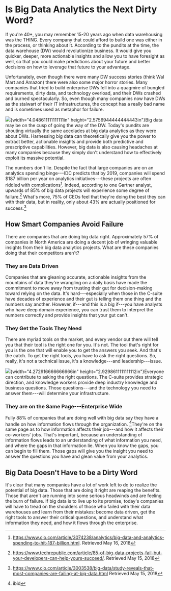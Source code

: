 Is Big Data Analytics the Next Dirty Word?
==========================================

If you're 40+, you may remember 15-20 years ago when data warehousing
was the THING. Every company that could afford to build one was either
in the process, or thinking about it. According to the pundits at the
time, the data warehouse (DW) would revolutionize business. It would
give you quicker, deeper, more actionable insights and allow you to have
foresight as well, so that you could make predictions about your future
and better decisions on how to leverage that future to your advantage.

Unfortunately, even though there were many DW success stories (think Wal
Mart and Amazon) there were also some major horror stories. Many
companies that tried to build enterprise DWs fell into a quagmire of
bungled requirements, dirty data, and technology overload, and their DWs
crashed and burned spectacularly. So, even though many companies now
have DWs as the stalwart of their IT infrastructures, the concept has a
really bad name and is sometimes used as metaphor for failure.

![](media/image1.png){width="4.048611111111111in"
height="2.5756944444444443in"}Big data may be on the cusp of going the
way of the DW. Today's pundits are shouting virtually the same accolades
at big data analytics as they were about DWs. Harnessing big data can
theoretically give you the power to extract better, actionable insights
and provide both predictive and prescriptive capabilities. However, big
data is also causing headaches at many companies because they simply
don't understand how to effectively exploit its massive potential.

The numbers don't lie. Despite the fact that large companies are on an
analytics spending binge---IDC predicts that by 2019, companies will
spend \$187 billion per year on analytics initiatives---these projects
are often riddled with complications[^1]. Indeed, according to one
Gartner analyst, upwards of 85% of big data projects will experience
some degree of failure.[^2] What's more, 75% of CEOs feel that they're
doing the best they can with their data, but in reality, only about 43%
are actually positioned for success.[^3]

How Smart Companies Avoid Failure
---------------------------------

There are companies that are doing big data right. Approximately 57% of
companies in North America are doing a decent job of wringing valuable
insights from their big data analytics projects. What are these
companies doing that their competitors aren't?

### They are Data Driven

Companies that are gleaning accurate, actionable insights from the
mountains of data they're wrangling on a daily basis have made the
commitment to move away from trusting their gut for decision-making
toward relying on the data. It's hard---especially when those in the
C-suite have decades of experience and their gut is telling them one
thing and the numbers say another. However, if---and this is a big
if---you have analysts who have deep domain experience, you can trust
them to interpret the numbers correctly and provide insights that your
gut can't.

### They Get the Tools They Need

There are myriad tools on the market, and every vendor out there will
tell you that their tool is the right one for you. It's not. The tool
that's right for you is the one that will enable you to get the answers
you seek. And that's the catch. To get the right tools, you have to ask
the right questions. So, really, it's not a technical issue, it's a
knowledge---and leadership---issue.

![](media/image2.png){width="4.272916666666666in"
height="2.9298611111111112in"}Everyone can contribute to asking the
right questions. The C-suite provides strategic direction, and knowledge
workers provide deep industry knowledge and business questions. Those
questions---and the technology you need to answer them---will determine
your infrastructure.

### They are on the Same Page---Enterprise Wide

Fully 88% of companies that are doing well with big data say they have a
handle on how information flows through the organization. [^4]They're on
the same page as to how information affects their job---and how it
affects their co-workers' jobs. That's important, because an
understanding of information flows leads to an understanding of what
information you need, and where the gaps in that information lie. When
you know the gaps, you can begin to fill them. Those gaps will give you
the insight you need to answer the questions you have and glean value
from your analytics.

Big Data Doesn't Have to be a Dirty Word
----------------------------------------

It's clear that many companies have a lot of work left to do to realize
the potential of big data. Those that are doing it right are reaping the
benefits. Those that aren't are running into some serious headwinds and
are feeling the burn of failure. If big data is to live up to its
promise, today's companies will have to tread on the shoulders of those
who failed with their data warehouses and learn from their mistakes:
become data driven, get the right tools to answer their critical
questions, and understand what information they need, and how it flows
through the enterprise.

[^1]: <https://www.cio.com/article/3074238/analytics/big-data-and-analytics-spending-to-hit-187-billion.html>.
    Retrieved May 16, 2018

[^2]: <https://www.techrepublic.com/article/85-of-big-data-projects-fail-but-your-developers-can-help-yours-succeed/>.
    Retrieved May 15, 2018

[^3]: <https://www.cio.com/article/3003538/big-data/study-reveals-that-most-companies-are-failing-at-big-data.html>
    Retrieved May 15, 2018

[^4]: ibid

